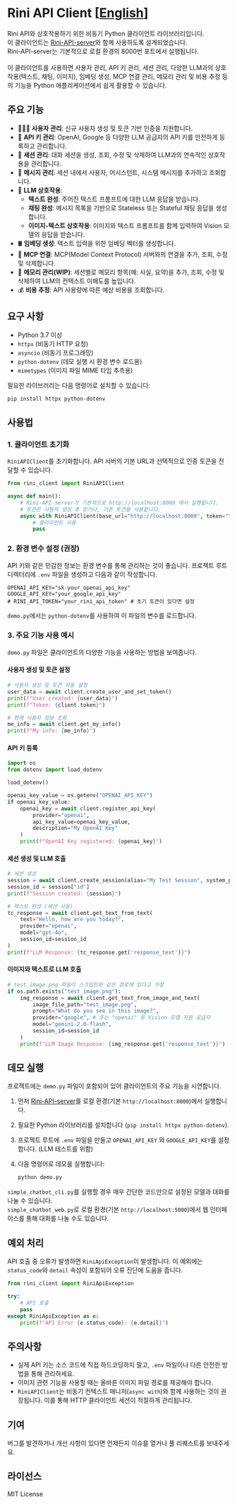 # Rini API Client [[English](https://github.com/mori-mmmm/Rini-API-client/blob/main/README_en.md)]
Rini API와 상호작용하기 위한 비동기 Python 클라이언트 라이브러리입니다.  
이 클라이언트는 [Rini-API-server](https://github.com/mori-mmmm/Rini-API-server)와 함께 사용하도록 설계되었습니다.   
Rini-API-server는 기본적으로 로컬 환경의 8000번 포트에서 실행됩니다.
<br />
<br />
이 클라이언트를 사용하면 사용자 관리, API 키 관리, 세션 관리, 다양한 LLM과의 상호작용(텍스트, 채팅, 이미지), 임베딩 생성, MCP 연결 관리, 메모리 관리 및 비용 추정 등의 기능을 Python 애플리케이션에서 쉽게 활용할 수 있습니다.

## 주요 기능

*   🙍🏻‍♂️ **사용자 관리**: 신규 사용자 생성 및 토큰 기반 인증을 지원합니다.
*   🔑 **API 키 관리**: OpenAI, Google 등 다양한 LLM 공급자의 API 키를 안전하게 등록하고 관리합니다.
*   🧵 **세션 관리**: 대화 세션을 생성, 조회, 수정 및 삭제하여 LLM과의 연속적인 상호작용을 관리합니다.
*   💬 **메시지 관리**: 세션 내에서 사용자, 어시스턴트, 시스템 메시지를 추가하고 조회합니다.
*   🧠 **LLM 상호작용**:
    *   **텍스트 완성**: 주어진 텍스트 프롬프트에 대한 LLM 응답을 받습니다.
    *   **채팅 완성**: 메시지 목록을 기반으로 Stateless 또는 Stateful 채팅 응답을 생성합니다.
    *   **이미지-텍스트 상호작용**: 이미지와 텍스트 프롬프트를 함께 입력하여 Vision 모델의 응답을 받습니다.
*   🛢️ **임베딩 생성**: 텍스트 입력을 위한 임베딩 벡터를 생성합니다.
*   🔧 **MCP 연결**: MCP(Model Context Protocol) 서버와의 연결을 추가, 조회, 수정 및 삭제합니다.
*   💾 **메모리 관리(WIP)**: 세션별로 메모리 항목(예: 사실, 요약)을 추가, 조회, 수정 및 삭제하여 LLM의 컨텍스트 이해도를 높입니다.
*   💰 **비용 추정**: API 사용량에 따른 예상 비용을 조회합니다.

## 요구 사항

*   Python 3.7 이상
*   `httpx` (비동기 HTTP 요청)
*   `asyncio` (비동기 프로그래밍)
*   `python-dotenv` (데모 실행 시 환경 변수 로드용)
*   `mimetypes` (이미지 파일 MIME 타입 추측용)

필요한 라이브러리는 다음 명령어로 설치할 수 있습니다:
```bash
pip install httpx python-dotenv
```

## 사용법

### 1. 클라이언트 초기화

`RiniAPIClient`를 초기화합니다. API 서버의 기본 URL과 선택적으로 인증 토큰을 전달할 수 있습니다.

```python
from rini_client import RiniAPIClient

async def main():
    # Rini-API-server가 기본적으로 http://localhost:8000 에서 실행됩니다.
    # 토큰은 사용자 생성 후 얻거나, 기존 토큰을 사용합니다.
    async with RiniAPIClient(base_url="http://localhost:8000", token="YOUR_ACCESS_TOKEN") as client:
        # 클라이언트 사용
        pass
```

### 2. 환경 변수 설정 (권장)

API 키와 같은 민감한 정보는 환경 변수를 통해 관리하는 것이 좋습니다. 프로젝트 루트 디렉터리에 `.env` 파일을 생성하고 다음과 같이 작성합니다.

```env
OPENAI_API_KEY="sk-your_openai_api_key"
GOOGLE_API_KEY="your_google_api_key"
# RINI_API_TOKEN="your_rini_api_token" # 초기 토큰이 있다면 설정
```

`demo.py`에서는 `python-dotenv`를 사용하여 이 파일의 변수를 로드합니다.

### 3. 주요 기능 사용 예시

`demo.py` 파일은 클라이언트의 다양한 기능을 사용하는 방법을 보여줍니다.

#### 사용자 생성 및 토큰 설정

```python
# 사용자 생성 및 토큰 자동 설정
user_data = await client.create_user_and_set_token()
print(f"User created: {user_data}")
print(f"Token: {client.token}")

# 현재 사용자 정보 조회
me_info = await client.get_my_info()
print(f"My info: {me_info}")
```

#### API 키 등록

```python
import os
from dotenv import load_dotenv

load_dotenv()

openai_key_value = os.getenv("OPENAI_API_KEY")
if openai_key_value:
    openai_key = await client.register_api_key(
        provider="openai",
        api_key_value=openai_key_value,
        description="My OpenAI Key"
    )
    print(f"OpenAI Key registered: {openai_key}")
```

#### 세션 생성 및 LLM 호출

```python
# 세션 생성
session = await client.create_session(alias="My Test Session", system_prompt="You are a helpful assistant.")
session_id = session["id"]
print(f"Session created: {session}")

# 텍스트 완성 (세션 사용)
tc_response = await client.get_text_from_text(
    text="Hello, how are you today?",
    provider="openai",
    model="gpt-4o",
    session_id=session_id
)
print(f"LLM Response: {tc_response.get('response_text')}")
```

#### 이미지와 텍스트로 LLM 호출
```python
# test_image.png 파일이 스크립트와 같은 경로에 있다고 가정
if os.path.exists("test_image.png"):
    img_response = await client.get_text_from_image_and_text(
        image_file_path="test_image.png",
        prompt="What do you see in this image?",
        provider="google", # 또는 "openai" 등 Vision 모델 지원 공급자
        model="gemini-2.0-flash",
        session_id=session_id
    )
    print(f"LLM Image Response: {img_response.get('response_text')}")
```

## 데모 실행
프로젝트에는 `demo.py` 파일이 포함되어 있어 클라이언트의 주요 기능을 시연합니다.

1.  먼저 [Rini-API-server](https://github.com/mori-mmmm/Rini-API-server)를 로컬 환경(기본 `http://localhost:8000`)에서 실행합니다.
2.  필요한 Python 라이브러리를 설치합니다 (`pip install httpx python-dotenv`).
3.  프로젝트 루트에 `.env` 파일을 만들고 `OPENAI_API_KEY` 와 `GOOGLE_API_KEY`를 설정합니다. (LLM 테스트를 위함)
3.  다음 명령어로 데모를 실행합니다:

    ```bash
    python demo.py
    ```
`simple_chatbot_cli.py`를 실행할 경우 매우 간단한 코드만으로 설정된 모델과 대화를 나눌 수 있습니다.  
`simple_chatbot_web.py`로 로컬 환경(기본 `http://localhost:5000`)에서 웹 인터페이스를 통해 대화를 나눌 수도 있습니다.  

## 예외 처리
API 호출 중 오류가 발생하면 `RiniApiException`이 발생합니다. 이 예외에는 `status_code`와 `detail` 속성이 포함되어 오류 진단에 도움을 줍니다.

```python
from rini_client import RiniApiException

try:
    # API 호출
    pass
except RiniApiException as e:
    print(f"API Error {e.status_code}: {e.detail}")
```

## 주의사항
*   실제 API 키는 소스 코드에 직접 하드코딩하지 말고, `.env` 파일이나 다른 안전한 방법을 통해 관리하세요.
*   이미지 관련 기능을 사용할 때는 올바른 이미지 파일 경로를 제공해야 합니다.
*   `RiniAPIClient`는 비동기 컨텍스트 매니저(`async with`)와 함께 사용하는 것이 권장됩니다. 이를 통해 HTTP 클라이언트 세션이 적절하게 관리됩니다.

## 기여
버그를 발견하거나 개선 사항이 있다면 언제든지 이슈를 열거나 풀 리퀘스트를 보내주세요.

## 라이선스
MIT License
